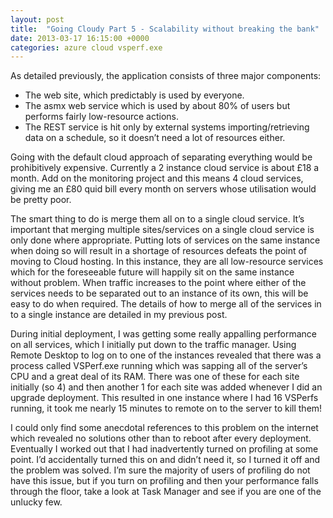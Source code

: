 ```yaml
---
layout: post
title:  "Going Cloudy Part 5 - Scalability without breaking the bank"
date: 2013-03-17 16:15:00 +0000
categories: azure cloud vsperf.exe
---
```


As detailed previously, the application consists of three major components:

* The web site, which predictably is used by everyone.
* The asmx web service which is used by about 80% of users but performs fairly low-resource actions.
* The REST service is hit only by external systems importing/retrieving data on a schedule, so it doesn’t need a lot of resources either.

Going with the default cloud approach of separating everything would be prohibitively expensive. Currently a 2 instance cloud service is about £18 a month. Add on the monitoring project and this means 4 cloud services, giving me an £80 quid bill every month on servers whose utilisation would be pretty poor.

The smart thing to do is merge them all on to a single cloud service. It’s important that merging multiple sites/services on a single cloud service is only done where appropriate. Putting lots of services on the same instance when doing so will result in a shortage of resources defeats the point of moving to Cloud hosting. In this instance, they are all low-resource services which for the foreseeable future will happily sit on the same instance without problem. When traffic increases to the point where either of the services needs to be separated out to an instance of its own, this will be easy to do when required. The details of how to merge all of the services in to a single instance are detailed in my previous post.

 During initial deployment, I was getting some really appalling performance on all services, which I initially put down to the traffic manager. Using Remote Desktop to log on to one of the instances revealed that there was a process called VSPerf.exe running which was sapping all of the server’s CPU and a great deal of its RAM. There was one of these for each site initially (so 4) and then another 1 for each site was added whenever I did an upgrade deployment. This resulted in one instance where I had 16 VSPerfs running, it took me nearly 15 minutes to remote on to the server to kill them!

I could only find some anecdotal references to this problem on the internet which revealed no solutions other than to reboot after every deployment. Eventually I worked out that I had inadvertently turned on profiling at some point. I’d accidentally turned this on and didn’t need it, so I turned it off and the problem was solved. I’m sure the majority of users of profiling do not have this issue, but if you turn on profiling and then your performance falls through the floor, take a look at Task Manager and see if you are one of the unlucky few.